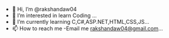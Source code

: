 - 👋 Hi, I’m @rakshandaw04
- 👀 I’m interested in learn Coding ...
- 🌱 I’m currently learning C,C#,ASP.NET,HTML,CSS,JS...
- 📫 How to reach me -Email me rakshandaw04@gmail.com...

<!---
rakshandaw04/rakshandaw04 is a ✨ special ✨ repository because its `README.md` (this file) appears on your GitHub profile.
You can click the Preview link to take a look at your changes.
--->
